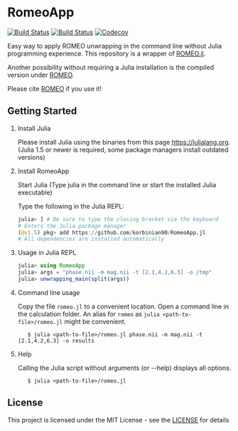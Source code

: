# RomeoApp
[![Build Status](https://github.com/korbinian90/RomeoApp.jl/workflows/CI/badge.svg)](https://github.com/korbinian90/RomeoApp.jl/actions)
[![Build Status](https://ci.appveyor.com/api/projects/status/github/korbinian90/RomeoApp.jl?svg=true)](https://ci.appveyor.com/project/korbinian90/RomeoApp-jl)
[![Codecov](https://codecov.io/gh/korbinian90/RomeoApp.jl/branch/master/graph/badge.svg)](https://codecov.io/gh/korbinian90/RomeoApp.jl)

Easy way to apply ROMEO unwrapping in the command line without Julia programming experience. This repository is a wrapper of [ROMEO.jl](https://github.com/korbinian90/ROMEO.jl).

Another possibility without requiring a Julia installation is the compiled version under [ROMEO](https://github.com/korbinian90/ROMEO).

Please cite [ROMEO](https://doi.org/10.1002/mrm.28563) if you use it!

## Getting Started

1. Install Julia

   Please install Julia using the binaries from this page https://julialang.org. (Julia 1.5 or newer is required, some package managers install outdated versions)

2. Install RomeoApp

   Start Julia (Type julia in the command line or start the installed Julia executable)

   Type the following in the Julia REPL:
   ```julia
   julia> ] # Be sure to type the closing bracket via the keyboard
   # Enters the Julia package manager
   (@v1.5) pkg> add https://github.com/korbinian90/RomeoApp.jl
   # All dependencies are installed automatically
   ```

3. Usage in Julia REPL

   ```julia
   julia> using RomeoApp
   julia> args = "phase.nii -m mag.nii -t [2.1,4.2,6.3] -o /tmp"
   julia> unwrapping_main(split(args))
   ```

4. Command line usage

   Copy the file `romeo.jl` to a convenient location. Open a command line in the calculation folder. An alias for `romeo` as `julia <path-to-file>/romeo.jl` might be convenient.
   ```
      $ julia <path-to-file>/romeo.jl phase.nii -m mag.nii -t [2.1,4.2,6.3] -o results
   ```

5. Help

   Calling the Julia script without arguments (or --help) displays all options.
   ```
      $ julia <path-to-file>/romeo.jl
   ```

## License
This project is licensed under the MIT License - see the [LICENSE](https://github.com/korbinian90/ROMEO.jl/blob/master/LICENSE) for details
